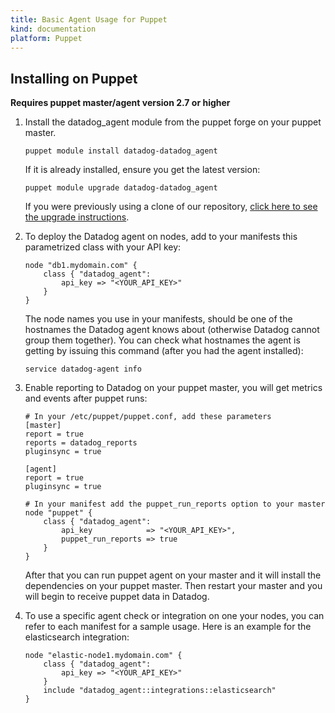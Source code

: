 ```yaml
---
title: Basic Agent Usage for Puppet
kind: documentation
platform: Puppet
---
```



## Installing on Puppet

**Requires puppet master/agent version 2.7 or higher**

1. Install the datadog_agent module from the puppet forge on your puppet master.

    ```
    puppet module install datadog-datadog_agent
    ```

    If it is already installed, ensure you get the latest version:
    ```
    puppet module upgrade datadog-datadog_agent
    ```

    If you were previously using a clone of our repository, [click here to see the upgrade instructions](https://forge.puppet.com/datadog/datadog_agent#upgrade-from-previous-git-manual-install-0x-unreleased).

2. To deploy the Datadog agent on nodes, add to your manifests this parametrized class with your API key:
    ```
    node "db1.mydomain.com" {
        class { "datadog_agent":
            api_key => "<YOUR_API_KEY>"
        }
    }
    ```

    The node names you use in your manifests, should be one of the hostnames the Datadog agent knows about (otherwise Datadog cannot group them together). You can check what hostnames the agent is getting by issuing this command (after you had the agent installed):
    ```
    service datadog-agent info
    ```
3. Enable reporting to Datadog on your puppet master, you will get metrics and events after puppet runs:
    ```
    # In your /etc/puppet/puppet.conf, add these parameters
    [master]
    report = true
    reports = datadog_reports
    pluginsync = true

    [agent]
    report = true
    pluginsync = true
    ```
    ```
    # In your manifest add the puppet_run_reports option to your master
    node "puppet" {
        class { "datadog_agent":
            api_key            => "<YOUR_API_KEY>",
            puppet_run_reports => true
        }
    }
    ```

    After that you can run puppet agent on your master and it will install the dependencies on your puppet master. Then restart your master and you will begin to receive puppet data in Datadog.

4. To use a specific agent check or integration on one your nodes, you can refer to each manifest for a sample usage. Here is an example for the elasticsearch integration:
    ```
    node "elastic-node1.mydomain.com" {
        class { "datadog_agent":
            api_key => "<YOUR_API_KEY>"
        }
        include "datadog_agent::integrations::elasticsearch"
    }
    ```